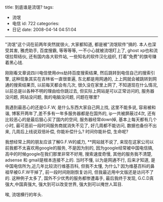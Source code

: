 title: 到底谁是流氓?
tags:
  - 流氓
  - 电信
id: 722
categories:
  - 日记
date: 2008-04-14 04:51:04
---

"流氓"这个词在前两年突然就很火, 大家都知道, 都是被"流氓软件"搞的. 本人也深受其害, 雅虎助手, 百度搜霸, 等等等等, 一不小心就被流氓盯上了, ghost xp也和流氓拉帮结伙, 还有国内各大软件站, 一些知名的软件汉化组织, 打着"免费"的旗号赚着黑心钱.

刚刚看文章说四川电信使用dns劫持百度搜索结果,  然后跳转到电信自己的搜索引擎,  这种现象其实在吉林省一直很普遍,  东北都是用网通的,  上上网就会被跳转到网通的搜索结果页,  以前每天都会有几次, 很久没在家里上网了, 不知道现在什么情况, 以前总是以各种不明的理由给你跳过去, 但实际上网站是可以正常访问的, 服务器没问题, 网站没问题, 我的电脑没问题, 问题在哪里?

我遇到最恶心的还是G.F.W, 是什么东西大家自己网上找,  这里不能多说,  容易被和谐,  博客开两年了,差不多有一年多服务器都是在国外的, ip一共被屏蔽过4次, 还有比较恶心的是最后狠心买了国内的空间, 服务器经常down掉, 基本上每天都有几个小时, 最可恶前一段时间服务商就消失不见了, 好几周都不能访问, 数据也备份不出来, 几周后上线说双倍补偿, 你能补偿什么? 时间你能补偿, 生命呢?

我想经常上网的朋友应该了解G.F.W的威力, **网站就不说了, 来现在这家公司以前我都不太喜欢用google的服务, 不是因为别的, 因为google经常被中国电信搞, 高中的时候google在我们那里非常不好用, 搜索速度奇慢, 其他的服务我不清楚, adsense 和 gmail是根本连接不上的. 当时不懂, 以为是网通不行, 后来才知道, 是中国电信所为,近几年比较流行维基百科, 但我不太懂, 为什么? 因为维基百科的鼻祖早被G.F.W干掉了, 前一段时间刚刚恢复访问, 但我最近用中文版还是访问不了的. 这种例子太多了, 国外不少优秀的服务都惨遭毒手, 最后我终于发现, G.C.D真强大,中国真强大, 强大到可以改变世界, 强大到可以掩世人耳目.

唉, 流氓横行的年头.